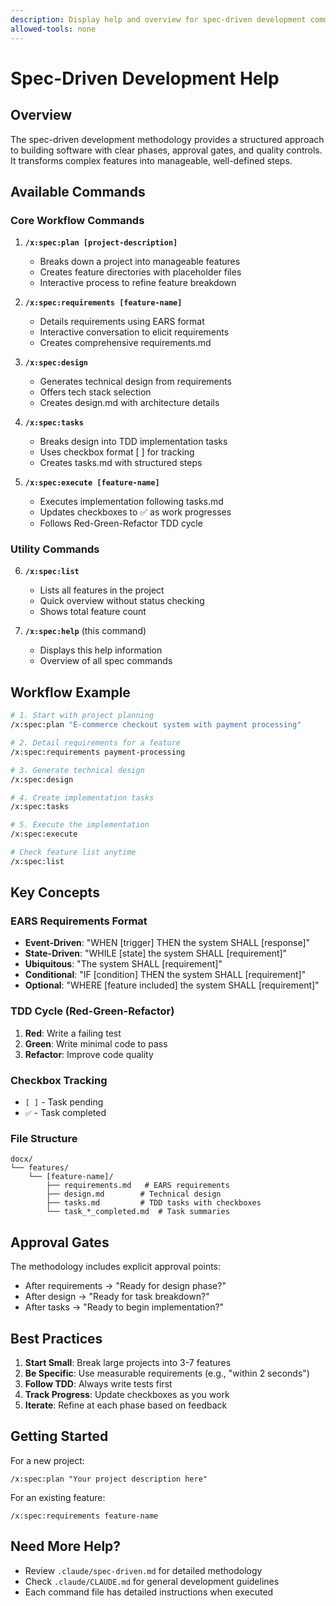 ```yaml
---
description: Display help and overview for spec-driven development commands
allowed-tools: none
---
```


# Spec-Driven Development Help

## Overview

The spec-driven development methodology provides a structured approach to building software with clear phases, approval gates, and quality controls. It transforms complex features into manageable, well-defined steps.

## Available Commands

### Core Workflow Commands

1. **`/x:spec:plan [project-description]`**
   - Breaks down a project into manageable features
   - Creates feature directories with placeholder files
   - Interactive process to refine feature breakdown

2. **`/x:spec:requirements [feature-name]`**
   - Details requirements using EARS format
   - Interactive conversation to elicit requirements
   - Creates comprehensive requirements.md

3. **`/x:spec:design`**
   - Generates technical design from requirements
   - Offers tech stack selection
   - Creates design.md with architecture details

4. **`/x:spec:tasks`**
   - Breaks design into TDD implementation tasks
   - Uses checkbox format [ ] for tracking
   - Creates tasks.md with structured steps

5. **`/x:spec:execute [feature-name]`**
   - Executes implementation following tasks.md
   - Updates checkboxes to ✅ as work progresses
   - Follows Red-Green-Refactor TDD cycle

### Utility Commands

6. **`/x:spec:list`**
   - Lists all features in the project
   - Quick overview without status checking
   - Shows total feature count

7. **`/x:spec:help`** (this command)
   - Displays this help information
   - Overview of all spec commands

## Workflow Example

```bash
# 1. Start with project planning
/x:spec:plan "E-commerce checkout system with payment processing"

# 2. Detail requirements for a feature
/x:spec:requirements payment-processing

# 3. Generate technical design
/x:spec:design

# 4. Create implementation tasks
/x:spec:tasks

# 5. Execute the implementation
/x:spec:execute

# Check feature list anytime
/x:spec:list
```

## Key Concepts

### EARS Requirements Format
- **Event-Driven**: "WHEN [trigger] THEN the system SHALL [response]"
- **State-Driven**: "WHILE [state] the system SHALL [requirement]"
- **Ubiquitous**: "The system SHALL [requirement]"
- **Conditional**: "IF [condition] THEN the system SHALL [requirement]"
- **Optional**: "WHERE [feature included] the system SHALL [requirement]"

### TDD Cycle (Red-Green-Refactor)
1. **Red**: Write a failing test
2. **Green**: Write minimal code to pass
3. **Refactor**: Improve code quality

### Checkbox Tracking
- `[ ]` - Task pending
- `✅` - Task completed

### File Structure
```
docx/
└── features/
    └── [feature-name]/
        ├── requirements.md   # EARS requirements
        ├── design.md        # Technical design
        ├── tasks.md         # TDD tasks with checkboxes
        └── task_*_completed.md  # Task summaries
```

## Approval Gates

The methodology includes explicit approval points:
- After requirements → "Ready for design phase?"
- After design → "Ready for task breakdown?"
- After tasks → "Ready to begin implementation?"

## Best Practices

1. **Start Small**: Break large projects into 3-7 features
2. **Be Specific**: Use measurable requirements (e.g., "within 2 seconds")
3. **Follow TDD**: Always write tests first
4. **Track Progress**: Update checkboxes as you work
5. **Iterate**: Refine at each phase based on feedback

## Getting Started

For a new project:
```
/x:spec:plan "Your project description here"
```

For an existing feature:
```
/x:spec:requirements feature-name
```

## Need More Help?

- Review `.claude/spec-driven.md` for detailed methodology
- Check `.claude/CLAUDE.md` for general development guidelines
- Each command file has detailed instructions when executed